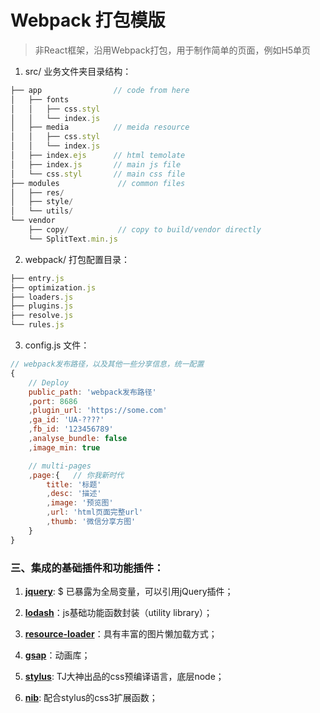 # Webpack 打包模版

> 非React框架，沿用Webpack打包，用于制作简单的页面，例如H5单页
> 

1. src/ 业务文件夹目录结构：
```javascript
├── app                // code from here
│   ├── fonts
│   │   ├── css.styl
│   │   └── index.js
│   ├── media          // meida resource
│   │   ├── css.styl
│   │   └── index.js
│   ├── index.ejs      // html temolate
│   ├── index.js       // main js file
│   └── css.styl       // main css file
├── modules             // common files
│   ├── res/
│   ├── style/
│   └── utils/
└── vendor
    ├── copy/           // copy to build/vendor directly
    └── SplitText.min.js
```

2. webpack/ 打包配置目录：
```javascript
├── entry.js
├── optimization.js
├── loaders.js
├── plugins.js
├── resolve.js
└── rules.js
```

3. config.js 文件：
```javascript
// webpack发布路径，以及其他一些分享信息，统一配置
{
    // Deploy
    public_path: 'webpack发布路径'
    ,port: 8686
    ,plugin_url: 'https://some.com'
    ,ga_id: 'UA-????'
    ,fb_id: '123456789'
    ,analyse_bundle: false
    ,image_min: true

    // multi-pages
    ,page:{   // 你我新时代
        title: '标题'
        ,desc: '描述'
        ,image: '预览图'
        ,url: 'html页面完整url'
        ,thumb: '微信分享方图'
    }
}
```

### 三、集成的基础插件和功能插件：

   1. [**jquery**](https://jquery.com/): $ 已暴露为全局变量，可以引用jQuery插件；
   
   4. [**lodash**](https://lodash.com/)：js基础功能函数封装（utility library）；
   
   5. [**resource-loader**](http://englercj.github.io/resource-loader/)：具有丰富的图片懒加载方式；
   
   6. [**gsap**](https://greensock.com/docs/v3)：动画库；
   
   7. [**stylus**](http://stylus-lang.com/): TJ大神出品的css预编译语言，底层node；
   
   8. [**nib**](http://tj.github.io/nib/): 配合stylus的css3扩展函数；

